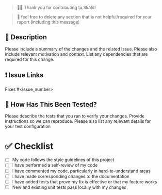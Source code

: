 > 🙇💖 Thank you for contributing to Skáld!

> 🚮 feel free to delete any section that is not helpful/required for your report (including this message)

## 💬 Description

Please include a summary of the changes and the related issue. Please also include relevant motivation and context. List any dependencies that are required for this change.

## ❗ Issue Links
Fixes #<issue_number>

## 🧪 How Has This Been Tested?

Please describe the tests that you ran to verify your changes. Provide instructions so we can reproduce. Please also list any relevant details for your test configuration

# ✅ Checklist

- [ ] My code follows the style guidelines of this project
- [ ] I have performed a self-review of my code
- [ ] I have commented my code, particularly in hard-to-understand areas
- [ ] I have made corresponding changes to the documentation
- [ ] I have added tests that prove my fix is effective or that my feature works
- [ ] New and existing unit tests pass locally with my changes
